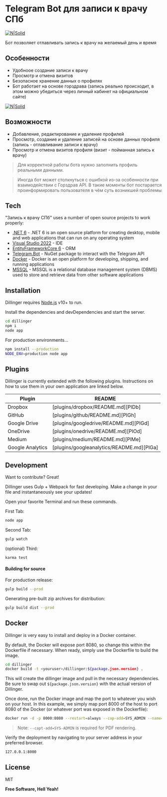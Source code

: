 # Telegram Bot для записи к врачу СПб

[![N|Solid](https://sun9-32.userapi.com/impg/CkHyiSfKgxtejKb8g3huo_Bd41gvgImQReIZgA/NOYGn-7wDkc.jpg?size=400x300&quality=96&sign=ab14a80cea531e4e141dc7ab9fbdcd27&type=album)](https://t.me/Medical_Appointment_SPb_Bot)


Бот позволяет отлавливать запись к врачу на желаемый день и время


## Особенности
- Удобноое создание записи к врачу
- Просмотр и отмена визитов
- Безопасное хранение данных о профилях
- Бот работает на основе горздрава 
(запись реально происходит, в этом можно убедиться через личный кабинет на официальном сайте)

[![N|Solid](https://gkbru.ru/wp-content/uploads/2022/02/zdorove.jpg?size=400x300&quality=96)](https://gorzdrav.spb.ru/)
## Возможности

- Добавление, редактирование и удаление профилей 
- Просмотр, создание и удаление записей на основе данных профиля (запись - отлавливание записи к врачу)
- Просмотр и отмена визитов профиля (визит - пойманная запись к врачу)




> Для корректной работы бота нужно
> заполнить профиль реальными данными.

> Иногда бот может столкнуться с ошибкой из-за
> особенности при взаимодействии с Горздрав API.
> В такие моменты бот постарается проинформировать
> пользователя в чём суть возникшей проблемы



## Tech

"Запись к врачу СПб" uses a number of open source projects to work properly:

- [.NET 6] - .NET 6 is an open source platform for creating desktop, mobile and web applications that can run on any operating system
- [Visual Studio 2022] - IDE
- [EntityFrameworkCore 6] - ORM
- [Telegram.Bot] - NuGet package to interact with the Telegram API 
- [Docker] - Docker is an open platform for developing, shipping, and running applications
- [MSSQL] - MSSQL is a relational database management system (DBMS) used to store and retrieve data from other software applications


## Installation

Dillinger requires [Node.js](https://nodejs.org/) v10+ to run.

Install the dependencies and devDependencies and start the server.

```sh
cd dillinger
npm i
node app
```

For production environments...

```sh
npm install --production
NODE_ENV=production node app
```

## Plugins

Dillinger is currently extended with the following plugins.
Instructions on how to use them in your own application are linked below.

| Plugin | README |
| ------ | ------ |
| Dropbox | [plugins/dropbox/README.md][PlDb] |
| GitHub | [plugins/github/README.md][PlGh] |
| Google Drive | [plugins/googledrive/README.md][PlGd] |
| OneDrive | [plugins/onedrive/README.md][PlOd] |
| Medium | [plugins/medium/README.md][PlMe] |
| Google Analytics | [plugins/googleanalytics/README.md][PlGa] |

## Development

Want to contribute? Great!

Dillinger uses Gulp + Webpack for fast developing.
Make a change in your file and instantaneously see your updates!

Open your favorite Terminal and run these commands.

First Tab:

```sh
node app
```

Second Tab:

```sh
gulp watch
```

(optional) Third:

```sh
karma test
```

#### Building for source

For production release:

```sh
gulp build --prod
```

Generating pre-built zip archives for distribution:

```sh
gulp build dist --prod
```

## Docker

Dillinger is very easy to install and deploy in a Docker container.

By default, the Docker will expose port 8080, so change this within the
Dockerfile if necessary. When ready, simply use the Dockerfile to
build the image.

```sh
cd dillinger
docker build -t <youruser>/dillinger:${package.json.version} .
```

This will create the dillinger image and pull in the necessary dependencies.
Be sure to swap out `${package.json.version}` with the actual
version of Dillinger.

Once done, run the Docker image and map the port to whatever you wish on
your host. In this example, we simply map port 8000 of the host to
port 8080 of the Docker (or whatever port was exposed in the Dockerfile):

```sh
docker run -d -p 8000:8080 --restart=always --cap-add=SYS_ADMIN --name=dillinger <youruser>/dillinger:${package.json.version}
```

> Note: `--capt-add=SYS-ADMIN` is required for PDF rendering.

Verify the deployment by navigating to your server address in
your preferred browser.

```sh
127.0.0.1:8000
```

## License

MIT

**Free Software, Hell Yeah!**

[//]: # (These are reference links used in the body of this note and get stripped out when the markdown processor does its job. There is no need to format nicely because it shouldn't be seen)

 
   [node.js]: <http://nodejs.org>
   [express]: <http://expressjs.com>
   [AngularJS]: <http://angularjs.org>
   [Gulp]: <http://gulpjs.com>

   [.NET 6]: <https://dotnet.microsoft.com/download/dotnet/6.0>
   [Visual Studio 2022]: <https://visualstudio.microsoft.com/vs/>
   [EntityFrameworkCore 6]: https://www.nuget.org/packages/Microsoft.EntityFrameworkCore/6.0.0
   [Telegram.Bot]: https://core.telegram.org/bots/api
   [Docker]: https://www.docker.com/
   [MSSQL]: https://www.microsoft.com/sql-server
